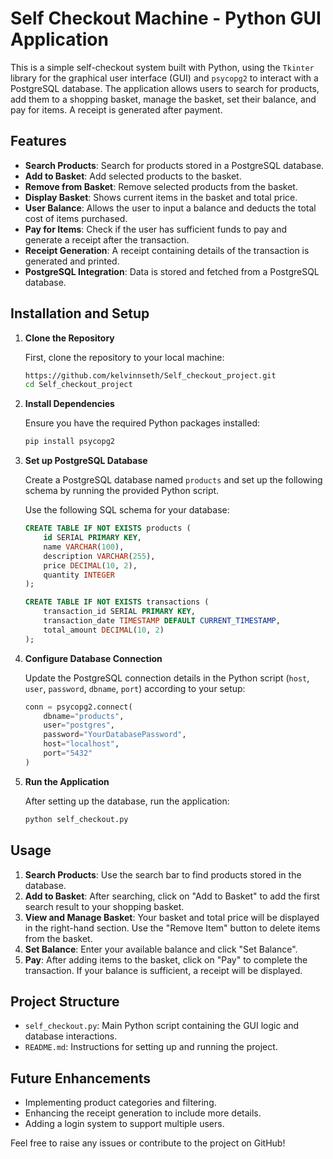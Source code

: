 # Self Checkout Machine - Python GUI Application

This is a simple self-checkout system built with Python, using the `Tkinter` library for the graphical user interface (GUI) and `psycopg2` to interact with a PostgreSQL database. The application allows users to search for products, add them to a shopping basket, manage the basket, set their balance, and pay for items. A receipt is generated after payment.

## Features

- **Search Products**: Search for products stored in a PostgreSQL database.
- **Add to Basket**: Add selected products to the basket.
- **Remove from Basket**: Remove selected products from the basket.
- **Display Basket**: Shows current items in the basket and total price.
- **User Balance**: Allows the user to input a balance and deducts the total cost of items purchased.
- **Pay for Items**: Check if the user has sufficient funds to pay and generate a receipt after the transaction.
- **Receipt Generation**: A receipt containing details of the transaction is generated and printed.
- **PostgreSQL Integration**: Data is stored and fetched from a PostgreSQL database.

## Installation and Setup

1. **Clone the Repository**

   First, clone the repository to your local machine:

   ```bash
   https://github.com/kelvinnseth/Self_checkout_project.git
   cd Self_checkout_project
   ```

2. **Install Dependencies**

   Ensure you have the required Python packages installed:

   ```bash
   pip install psycopg2
   ```

3. **Set up PostgreSQL Database**

   Create a PostgreSQL database named `products` and set up the following schema by running the provided Python script.

   Use the following SQL schema for your database:

   ```sql
   CREATE TABLE IF NOT EXISTS products (
       id SERIAL PRIMARY KEY,
       name VARCHAR(100),
       description VARCHAR(255),
       price DECIMAL(10, 2),
       quantity INTEGER
   );

   CREATE TABLE IF NOT EXISTS transactions (
       transaction_id SERIAL PRIMARY KEY,
       transaction_date TIMESTAMP DEFAULT CURRENT_TIMESTAMP,
       total_amount DECIMAL(10, 2)
   );
   ```

4. **Configure Database Connection**

   Update the PostgreSQL connection details in the Python script (`host`, `user`, `password`, `dbname`, `port`) according to your setup:

   ```python
   conn = psycopg2.connect(
       dbname="products",
       user="postgres",
       password="YourDatabasePassword",
       host="localhost",
       port="5432"
   )
   ```

5. **Run the Application**

   After setting up the database, run the application:

   ```bash
   python self_checkout.py
   ```

## Usage

1. **Search Products**: Use the search bar to find products stored in the database.
2. **Add to Basket**: After searching, click on "Add to Basket" to add the first search result to your shopping basket.
3. **View and Manage Basket**: Your basket and total price will be displayed in the right-hand section. Use the "Remove Item" button to delete items from the basket.
4. **Set Balance**: Enter your available balance and click "Set Balance".
5. **Pay**: After adding items to the basket, click on "Pay" to complete the transaction. If your balance is sufficient, a receipt will be displayed.

## Project Structure

- `self_checkout.py`: Main Python script containing the GUI logic and database interactions.
- `README.md`: Instructions for setting up and running the project.

## Future Enhancements

- Implementing product categories and filtering.
- Enhancing the receipt generation to include more details.
- Adding a login system to support multiple users.



Feel free to raise any issues or contribute to the project on GitHub!

